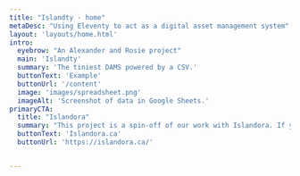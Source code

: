 ```yaml
---
title: "Islandty - home"
metaDesc: "Using Eleventy to act as a digital asset management system"
layout: 'layouts/home.html'
intro:
  eyebrow: "An Alexander and Rosie project"
  main: 'Islandty'
  summary: 'The tiniest DAMS powered by a CSV.'
  buttonText: 'Example'
  buttonUrl: '/content'
  image: 'images/spreadsheet.png'
  imageAlt: 'Screenshot of data in Google Sheets.'
primaryCTA:
  title: "Islandora"
  summary: "This project is a spin-off of our work with Islandora. If you want a full Drupal stack, check them out."
  buttonText: 'Islandora.ca'
  buttonUrl: 'https://islandora.ca/'


---
```


